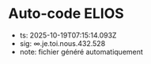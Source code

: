 # Auto-code ELIOS
- ts: 2025-10-19T07:15:14.093Z
- sig: ∞.je.toi.nous.432.528
- note: fichier généré automatiquement